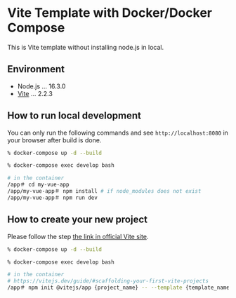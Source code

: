 # Vite Template with Docker/Docker Compose

This is Vite template without installing node.js in local.

## Environment

- Node.js ... 16.3.0
- [Vite](https://vitejs.dev/) ... 2.2.3

## How to run local development

You can only run the following commands and see `http://localhost:8080` in your browser after build is done.

```sh
% docker-compose up -d --build

% docker-compose exec develop bash

# in the container
/app＃ cd my-vue-app
/app/my-vue-app＃ npm install # if node_modules does not exist
/app/my-vue-app＃ npm run dev
```

## How to create your new project

Please follow the step [the link in official Vite site](https://vitejs.dev/guide/#scaffolding-your-first-vite-project).

```sh
% docker-compose up -d --build

% docker-compose exec develop bash

# in the container
# https://vitejs.dev/guide/#scaffolding-your-first-vite-projects
/app＃ npm init @vitejs/app {project_name} -- --template {template_name}
```